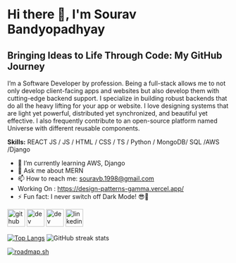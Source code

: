 # Hi there 👋, I'm Sourav Bandyopadhyay

## Bringing Ideas to Life Through Code: My GitHub Journey

I’m a Software Developer by profession. Being a full-stack allows me to not only develop client-facing apps and websites but also develop them with cutting-edge backend support. I specialize in building robust backends that do all the heavy lifting for your app or website. I love designing systems that are light yet powerful, distributed yet synchronized, and beautiful yet effective. I also frequently contribute to an open-source platform named Universe with different reusable components.

**Skills:** REACT JS / JS / HTML / CSS / TS / Python / MongoDB/ SQL /AWS /Django

- 🌱 I’m currently learning AWS, Django 
- 💬 Ask me about MERN 
- 📫 How to reach me: [souravb.1998@gmail.com](mailto:souravb.1998@gmail.com)
- Working On : https://design-patterns-gamma.vercel.app/
- ⚡ Fun fact: I never switch off Dark Mode! 😎🌙 

[<img src='https://cdn.jsdelivr.net/npm/simple-icons/icons/github.svg' alt='github' height='40'>](https://github.com/SouravBandyopadhyay)  [<img src='https://cdn.jsdelivr.net/npm/simple-icons/icons/dev-dot-to.svg' alt='dev' height='40'>](https://dev.to/souravbandyopadhyay)  [<img src='https://cdn.jsdelivr.net/npm/simple-icons/icons/hashnode.svg' alt='dev' height='40'>](https://souravdev98.hashnode.dev/)  [<img src='https://cdn.jsdelivr.net/npm/simple-icons/icons/linkedin.svg' alt='linkedin' height='40'>](https://www.linkedin.com/in/souravbandyopadhyay/)  

[![Top Langs](https://github-readme-stats.vercel.app/api/top-langs/?username=SouravBandyopadhyay&theme=dark&layout=compact)](https://github.com/anuraghazra/github-readme-stats&theme=dark)
![GitHub streak stats](https://streak-stats.demolab.com/?user=SouravBandyopadhyay&theme=dark)  

[![roadmap.sh](https://roadmap.sh/card/wide/6635c3aa96279862ae99ad95?variant=dark)](https://roadmap.sh)

